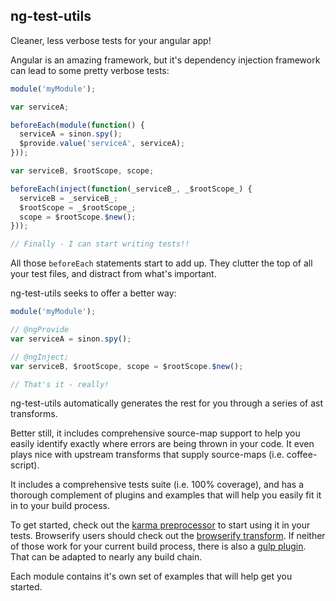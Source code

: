 ng-test-utils
-------------
Cleaner, less verbose tests for your angular app!

Angular is an amazing framework, but it's dependency injection framework can lead to some pretty verbose tests:

```javascript
module('myModule');

var serviceA;

beforeEach(module(function() {
  serviceA = sinon.spy();
  $provide.value('serviceA', serviceA);
}));

var serviceB, $rootScope, scope;

beforeEach(inject(function(_serviceB_, _$rootScope_) {
  serviceB = _serviceB_;
  $rootScope = _$rootScope_;
  scope = $rootScope.$new();
}));

// Finally - I can start writing tests!!
```

All those `beforeEach` statements start to add up.
They clutter the top of all your test files, and distract from what's important.

ng-test-utils seeks to offer a better way:

```javascript
module('myModule');

// @ngProvide
var serviceA = sinon.spy();

// @ngInject;
var serviceB, $rootScope, scope = $rootScope.$new();

// That's it - really!
```

ng-test-utils automatically generates the rest for you through a series of ast transforms.

Better still, it includes comprehensive source-map support to help you easily identify exactly
where errors are being thrown in your code. It even plays nice with upstream transforms that supply
source-maps (i.e. coffee-script).

It includes a comprehensive tests suite (i.e. 100% coverage), and has a thorough complement
of plugins and examples that will help you easily fit it in to your build process.

To get started, check out the [karma preprocessor](https://github.com/jamestalmage/karma-angular-test-utils)
to start using it in your tests.
Browserify users should check out the [browserify transform](https://github.com/jamestalmage/browserify-angular-test-utils).
If neither of those work for your current build process, there is also a
[gulp plugin](https://github.com/jamestalmage/gulp-angular-test-utils). That can be adapted to nearly any build chain.

Each module contains it's own set of examples that will help get you started.
